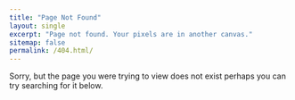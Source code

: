 ```yaml
---
title: "Page Not Found"
layout: single
excerpt: "Page not found. Your pixels are in another canvas."
sitemap: false
permalink: /404.html/
---
```


Sorry, but the page you were trying to view does not exist
perhaps you can try searching for it below.

<script type="text/javascript">
  var GOOG_FIXURL_LANG = 'en';
  var GOOG_FIXURL_SITE = '{{ site.url }}'
</script>
<script type="text/javascript"
  src="//linkhelp.clients.google.com/tbproxy/lh/wm/fixurl.js">
</script> 